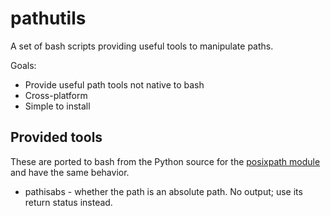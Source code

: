 # pathutils

A set of bash scripts providing useful tools to manipulate paths.

Goals:
* Provide useful path tools not native to bash
* Cross-platform
* Simple to install

## Provided tools
These are ported to bash from the Python source for the [posixpath module](http://svn.python.org/projects/python/branches/release27-maint/Lib/posixpath.py) and have the same behavior.

* pathisabs - whether the path is an absolute path. No output; use its return status instead.


